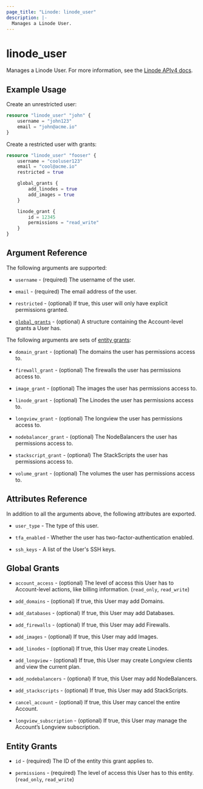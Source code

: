 ```yaml
---
page_title: "Linode: linode_user"
description: |-
  Manages a Linode User.
---
```


# linode\_user

Manages a Linode User.
For more information, see the [Linode APIv4 docs](https://techdocs.akamai.com/linode-api/reference/post-user).

## Example Usage

Create an unrestricted user:

```terraform
resource "linode_user" "john" {
    username = "john123"
    email = "john@acme.io"
}
```

Create a restricted user with grants:

```terraform
resource "linode_user" "fooser" {
    username = "cooluser123"
    email = "cool@acme.io"
    restricted = true

    global_grants {
        add_linodes = true
        add_images = true
    }

    linode_grant {
        id = 12345
        permissions = "read_write"
    }
}
```

## Argument Reference

The following arguments are supported:

* `username` - (required) The username of the user.

* `email` - (required) The email address of the user.

* `restricted` - (optional) If true, this user will only have explicit permissions granted.

* [`global_grants`](#global-grants) - (optional) A structure containing the Account-level grants a User has.

The following arguments are sets of [entity grants](#entity-grants):

* `domain_grant` - (optional) The domains the user has permissions access to.

* `firewall_grant` - (optional) The firewalls the user has permissions access to.

* `image_grant` - (optional) The images the user has permissions access to.

* `linode_grant` - (optional) The Linodes the user has permissions access to.

* `longview_grant` - (optional) The longview the user has permissions access to.

* `nodebalancer_grant` - (optional) The NodeBalancers the user has permissions access to.

* `stackscript_grant` - (optional) The StackScripts the user has permissions access to.

* `volume_grant` - (optional) The volumes the user has permissions access to.

## Attributes Reference

In addition to all the arguments above, the following attributes are exported.

* `user_type` - The type of this user.

* `tfa_enabled` - Whether the user has two-factor-authentication enabled.

* `ssh_keys` - A list of the User's SSH keys.

## Global Grants

* `account_access` - (optional) The level of access this User has to Account-level actions, like billing information. (`read_only`, `read_write`)

* `add_domains` - (optional) If true, this User may add Domains.

* `add_databases` - (optional) If true, this User may add Databases.

* `add_firewalls` - (optional) If true, this User may add Firewalls.

* `add_images` - (optional) If true, this User may add Images.

* `add_linodes` - (optional) If true, this User may create Linodes.

* `add_longview` - (optional) If true, this User may create Longview clients and view the current plan.

* `add_nodebalancers` - (optional) If true, this User may add NodeBalancers.

* `add_stackscripts` - (optional) If true, this User may add StackScripts.

* `cancel_account` - (optional) If true, this User may cancel the entire Account.

* `longview_subscription` - (optional) If true, this User may manage the Account’s Longview subscription.

## Entity Grants

* `id` - (required) The ID of the entity this grant applies to.

* `permissions` - (required) The level of access this User has to this entity. (`read_only`, `read_write`)
